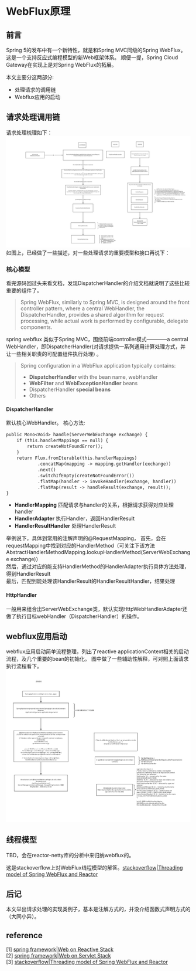 # WebFlux原理

## 前言

Spring 5的发布中有一个新特性，就是和Spring MVC同级的Spring WebFlux。这是一个支持反应式编程模型的新Web框架体系。
顺便一提，Spring Cloud Gateway在实现上是对Spring WebFlux的拓展。

本文主要分这两部分:
* 处理请求的调用链
* Webflux应用的启动

## 请求处理调用链

请求处理梳理如下： 
![webflux请求执行.png](webflux请求执行.png)
如图上，已经做了一些描述，对一些处理请求的重要模型和接口再说下：

### 核心模型

看完源码回过头来看文档，发现DispatcherHandler的介绍文档就说明了这些比较重要的组件了。
> Spring WebFlux, similarly to Spring MVC, is designed around the front controller pattern, where a central WebHandler, the DispatcherHandler, 
>provides a shared algorithm for request processing, while actual work is performed by configurable, delegate components.

spring webflux 类似于Spring MVC，围绕前端controller模式————a central WebHandler，即DispatcherHandler(对请求提供一系列通用计算处理方式，并让一些相关职责的可配置组件执行处理) 。
>Spring configuration in a WebFlux application typically contains:
>* **DispatcherHandler** with the bean name, webHandler
>* **WebFilter** and **WebExceptionHandler** beans
>* DispatcherHandler **special beans**
>* Others

#### DispatcherHandler
默认核心WebHandler。 核心方法:
~~~
public Mono<Void> handle(ServerWebExchange exchange) {
    if (this.handlerMappings == null) {
        return createNotFoundError();
    }
    return Flux.fromIterable(this.handlerMappings)
            .concatMap(mapping -> mapping.getHandler(exchange))
            .next()
            .switchIfEmpty(createNotFoundError())
            .flatMap(handler -> invokeHandler(exchange, handler))
            .flatMap(result -> handleResult(exchange, result));
}

~~~

* **HandlerMapping** 匹配请求与handler的关系，根据请求获得对应处理handler
* **HandlerAdapter** 执行Handler，返回HandlerResult
* **HandlerResultHandler** 处理HandlerResult

举例说下，具体到常用的注解声明的@RequestMapping，
首先，会在requestMapping中找到对应的HandlerMethod（可关注下该方法AbstractHandlerMethodMapping.lookupHandlerMethod(ServerWebExchange exchange)）  
然后，通过对应的能支持HandlerMethod的HandlerAdapter执行具体方法处理，得到HandlerResult  
最后，匹配到能处理该HandlerResult的HandlerResultHandler，结果处理

#### HttpHandler
   
一般用来组合出ServerWebExchange类，默认实现HttpWebHandlerAdapter还做了执行目标webHandler（DispatcherHandler）的操作。

## webflux应用启动
webflux应用启动简单流程整理，列出了reactive applicationContext相关的启动流程，及几个重要的bean的初始化。 图中做了一些辅助性解释，可对照上面请求执行流程看下。 
![webflux应用启动.png](webflux应用启动.png)

## 线程模型

TBD，会在reactor-netty库的分析中来归纳webflux的。

这是stackoverflow上对WebFlux线程模型的解答。[stackoverflow|Threading model of Spring WebFlux and Reactor](https://stackoverflow.com/questions/45019486/threading-model-of-spring-webflux-and-reactor)

## 后记

本文举出请求处理的实现类例子，基本是注解方式的，并没介绍函数式声明方式的（大同小异）。

## reference

[1] [spring framework|Web on Reactive Stack](https://docs.spring.io/spring/docs/current/spring-framework-reference/web-reactive.html#webflux)  
[2] [spring framework|Web on Servlet Stack](https://docs.spring.io/spring/docs/current/spring-framework-reference/web-reactive.html#webflux)   
[3] [stackoverflow|Threading model of Spring WebFlux and Reactor](https://stackoverflow.com/questions/45019486/threading-model-of-spring-webflux-and-reactor)  